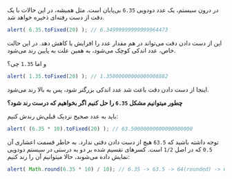 در درون سیستم، یک عدد دودویی `6.35` بی‌پایان است. مثل همیشه، در این حالات با یک دقت از دست رفته‌ای ذخیره خواهد شد.

```js run
alert( 6.35.toFixed(20) ); // 6.34999999999999964473
```

این از دست دادن دقت می‌تواند در هم مقدار عدد را افزایش یا کاهش دهد. در این حالت خاص، عدد اندکی کوچک می‌شود، به همین علت به پایین رند می‌شود.

و اما `1.35` چی؟
```js run
alert( 1.35.toFixed(20) ); // 1.35000000000000008882
```

اینجا از دست دادن دقت باعث شد عدد اندکی بزرگتر شود، پس به بالا رند می‌شود.

**چطور میتوانیم مشکل `6.35` را حل کنیم اگر بخواهیم که درست رند شود؟**

باید به عدد صحیح نزدیک قبلی‌ش رندش کنیم:

```js run
alert( (6.35 * 10).toFixed(20) ); // 63.50000000000000000000
```

توجه داشته باشید که `63.5` هیچ از دست دادن دقتی ندارد. به خاطر قسمت اعشاری آن `0.5` که در اصل `1/2` است. کسرهای تقسیم شده بر دو به درستی در سیستم دودویی نمایش داده می‌شوند، حالا میتوانیم آن را رند کنیم:

```js run
alert( Math.round(6.35 * 10) / 10); // 6.35 -> 63.5 -> 64(rounded) -> 6.4
```

